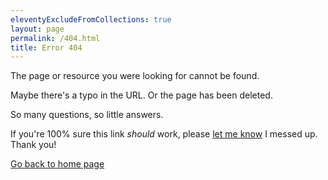 ```yaml
---
eleventyExcludeFromCollections: true
layout: page
permalink: /404.html
title: Error 404
---
```


The page or resource you were looking for cannot be found.

Maybe there's a typo in the URL. Or the page has been deleted.

So many questions, so little answers.

If you're 100% sure this link _should_ work, please [let me know](https://lukaszwojcik.net/contact/) I messed up. Thank you!

[Go back to home page](/)

